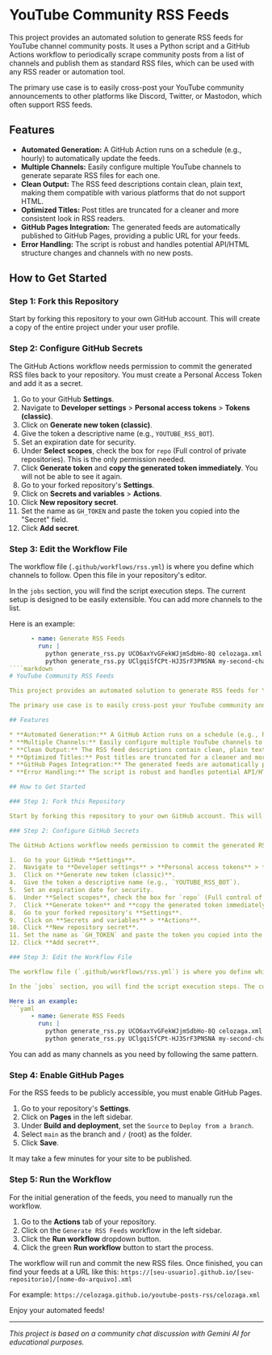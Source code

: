 # YouTube Community RSS Feeds

This project provides an automated solution to generate RSS feeds for YouTube channel community posts. It uses a Python script and a GitHub Actions workflow to periodically scrape community posts from a list of channels and publish them as standard RSS files, which can be used with any RSS reader or automation tool.

The primary use case is to easily cross-post your YouTube community announcements to other platforms like Discord, Twitter, or Mastodon, which often support RSS feeds.

## Features

* **Automated Generation:** A GitHub Action runs on a schedule (e.g., hourly) to automatically update the feeds.
* **Multiple Channels:** Easily configure multiple YouTube channels to generate separate RSS files for each one.
* **Clean Output:** The RSS feed descriptions contain clean, plain text, making them compatible with various platforms that do not support HTML.
* **Optimized Titles:** Post titles are truncated for a cleaner and more consistent look in RSS readers.
* **GitHub Pages Integration:** The generated feeds are automatically published to GitHub Pages, providing a public URL for your feeds.
* **Error Handling:** The script is robust and handles potential API/HTML structure changes and channels with no new posts.

## How to Get Started

### Step 1: Fork this Repository

Start by forking this repository to your own GitHub account. This will create a copy of the entire project under your user profile.

### Step 2: Configure GitHub Secrets

The GitHub Actions workflow needs permission to commit the generated RSS files back to your repository. You must create a Personal Access Token and add it as a secret.

1.  Go to your GitHub **Settings**.
2.  Navigate to **Developer settings** > **Personal access tokens** > **Tokens (classic)**.
3.  Click on **Generate new token (classic)**.
4.  Give the token a descriptive name (e.g., `YOUTUBE_RSS_BOT`).
5.  Set an expiration date for security.
6.  Under **Select scopes**, check the box for `repo` (Full control of private repositories). This is the only permission needed.
7.  Click **Generate token** and **copy the generated token immediately**. You will not be able to see it again.
8.  Go to your forked repository's **Settings**.
9.  Click on **Secrets and variables** > **Actions**.
10. Click **New repository secret**.
11. Set the name as `GH_TOKEN` and paste the token you copied into the "Secret" field.
12. Click **Add secret**.

### Step 3: Edit the Workflow File

The workflow file (`.github/workflows/rss.yml`) is where you define which channels to follow. Open this file in your repository's editor.

In the `jobs` section, you will find the script execution steps. The current setup is designed to be easily extensible. You can add more channels to the list.

Here is an example:
```yaml
      - name: Generate RSS Feeds
        run: |
          python generate_rss.py UCO6axYvGFekWJjmSdbHo-8Q celozaga.xml
          python generate_rss.py UClgqiSfCPt-HJ3SrF3PNSNA my-second-channel.xml
````markdown
# YouTube Community RSS Feeds

This project provides an automated solution to generate RSS feeds for YouTube channel community posts. It uses a Python script and a GitHub Actions workflow to periodically scrape community posts from a list of channels and publish them as standard RSS files, which can be used with any RSS reader or automation tool.

The primary use case is to easily cross-post your YouTube community announcements to other platforms like Discord, Twitter, or Mastodon, which often support RSS feeds.

## Features

* **Automated Generation:** A GitHub Action runs on a schedule (e.g., hourly) to automatically update the feeds.
* **Multiple Channels:** Easily configure multiple YouTube channels to generate separate RSS files for each one.
* **Clean Output:** The RSS feed descriptions contain clean, plain text, making them compatible with various platforms that do not support HTML.
* **Optimized Titles:** Post titles are truncated for a cleaner and more consistent look in RSS readers.
* **GitHub Pages Integration:** The generated feeds are automatically published to GitHub Pages, providing a public URL for your feeds.
* **Error Handling:** The script is robust and handles potential API/HTML structure changes and channels with no new posts.

## How to Get Started

### Step 1: Fork this Repository

Start by forking this repository to your own GitHub account. This will create a copy of the entire project under your user profile.

### Step 2: Configure GitHub Secrets

The GitHub Actions workflow needs permission to commit the generated RSS files back to your repository. You must create a Personal Access Token and add it as a secret.

1.  Go to your GitHub **Settings**.
2.  Navigate to **Developer settings** > **Personal access tokens** > **Tokens (classic)**.
3.  Click on **Generate new token (classic)**.
4.  Give the token a descriptive name (e.g., `YOUTUBE_RSS_BOT`).
5.  Set an expiration date for security.
6.  Under **Select scopes**, check the box for `repo` (Full control of private repositories). This is the only permission needed.
7.  Click **Generate token** and **copy the generated token immediately**. You will not be able to see it again.
8.  Go to your forked repository's **Settings**.
9.  Click on **Secrets and variables** > **Actions**.
10. Click **New repository secret**.
11. Set the name as `GH_TOKEN` and paste the token you copied into the "Secret" field.
12. Click **Add secret**.

### Step 3: Edit the Workflow File

The workflow file (`.github/workflows/rss.yml`) is where you define which channels to follow. Open this file in your repository's editor.

In the `jobs` section, you will find the script execution steps. The current setup is designed to be easily extensible. You can add more channels to the list.

Here is an example:
```yaml
      - name: Generate RSS Feeds
        run: |
          python generate_rss.py UCO6axYvGFekWJjmSdbHo-8Q celozaga.xml
          python generate_rss.py UClgqiSfCPt-HJ3SrF3PNSNA my-second-channel.xml
````

You can add as many channels as you need by following the same pattern.

### Step 4: Enable GitHub Pages

For the RSS feeds to be publicly accessible, you must enable GitHub Pages.

1.  Go to your repository's **Settings**.
2.  Click on **Pages** in the left sidebar.
3.  Under **Build and deployment**, set the `Source` to `Deploy from a branch`.
4.  Select `main` as the branch and `/` (root) as the folder.
5.  Click **Save**.

It may take a few minutes for your site to be published.

### Step 5: Run the Workflow

For the initial generation of the feeds, you need to manually run the workflow.

1.  Go to the **Actions** tab of your repository.
2.  Click on the `Generate RSS Feeds` workflow in the left sidebar.
3.  Click the **Run workflow** dropdown button.
4.  Click the green **Run workflow** button to start the process.

The workflow will run and commit the new RSS files. Once finished, you can find your feeds at a URL like this:
`https://[seu-usuario].github.io/[seu-repositorio]/[nome-do-arquivo].xml`

For example:
`https://celozaga.github.io/youtube-posts-rss/celozaga.xml`

Enjoy your automated feeds\!

-----

*This project is based on a community chat discussion with Gemini AI for educational purposes.*

```
```
